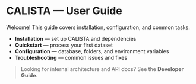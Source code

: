 # CALISTA — User Guide

Welcome! This guide covers installation, configuration, and common tasks.

- **Installation** — set up CALISTA and dependencies
- **Quickstart** — process your first dataset
- **Configuration** — database, folders, and environment variables
- **Troubleshooting** — common issues and fixes

> Looking for internal architecture and API docs? See the **Developer Guide**.
